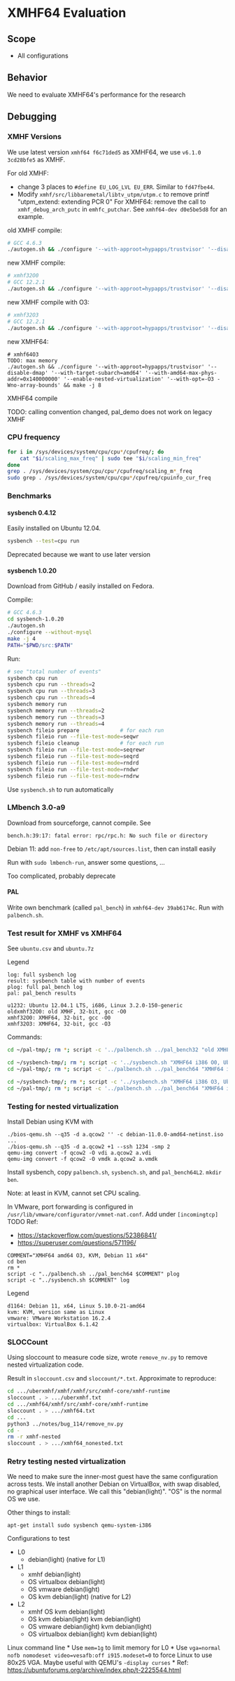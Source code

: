 # XMHF64 Evaluation

## Scope
* All configurations

## Behavior
We need to evaluate XMHF64's performance for the research

## Debugging

### XMHF Versions

We use latest version `xmhf64 f6c71ded5` as XMHF64, we use `v6.1.0 3cd28bfe5`
as XMHF.

For old XMHF:
* change 3 places to `#define EU_LOG_LVL EU_ERR`. Similar to `fd47fbe44`.
* Modify `xmhf/src/libbaremetal/libtv_utpm/utpm.c` to remove printf
  "utpm_extend: extending PCR 0"
For XMHF64: remove the call to `xmhf_debug_arch_putc` in `emhfc_putchar`. See
`xmhf64-dev d0e5be5d8` for an example.

old XMHF compile:
```sh
# GCC 4.6.3
./autogen.sh && ./configure '--with-approot=hypapps/trustvisor' '--disable-dmap' && make
```

new XMHF compile:
```sh
# xmhf32O0
# GCC 12.2.1
./autogen.sh && ./configure '--with-approot=hypapps/trustvisor' '--disable-dmap' '--with-target-subarch=i386' && make -j 8
```

new XMHF compile with O3:
```sh
# xmhf32O3
# GCC 12.2.1
./autogen.sh && ./configure '--with-approot=hypapps/trustvisor' '--disable-dmap' '--with-target-subarch=i386' '--with-opt=-O3 -Wno-array-bounds' && make -j 8
```

new XMHF64:
```
# xmhf64O3
TODO: max memory
./autogen.sh && ./configure '--with-approot=hypapps/trustvisor' '--disable-dmap' '--with-target-subarch=amd64' '--with-amd64-max-phys-addr=0x140000000' '--enable-nested-virtualization' '--with-opt=-O3 -Wno-array-bounds' && make -j 8
```

XMHF64 compile

TODO: calling convention changed, pal_demo does not work on legacy XMHF

### CPU frequency

```sh
for i in /sys/devices/system/cpu/cpu*/cpufreq/; do
	cat "$i/scaling_max_freq" | sudo tee "$i/scaling_min_freq"
done
grep . /sys/devices/system/cpu/cpu*/cpufreq/scaling_m*_freq
sudo grep . /sys/devices/system/cpu/cpu*/cpufreq/cpuinfo_cur_freq
```

### Benchmarks

#### sysbench 0.4.12

Easily installed on Ubuntu 12.04.

```sh
sysbench --test=cpu run
```

Deprecated because we want to use later version

#### sysbench 1.0.20

Download from GitHub / easily installed on Fedora.

Compile:
```sh
# GCC 4.6.3
cd sysbench-1.0.20
./autogen.sh
./configure --without-mysql
make -j 4
PATH="$PWD/src:$PATH"
```

Run:
```sh
# see "total number of events"
sysbench cpu run
sysbench cpu run --threads=2
sysbench cpu run --threads=3
sysbench cpu run --threads=4
sysbench memory run
sysbench memory run --threads=2
sysbench memory run --threads=3
sysbench memory run --threads=4
sysbench fileio prepare				# for each run
sysbench fileio run --file-test-mode=seqwr
sysbench fileio cleanup				# for each run
sysbench fileio run --file-test-mode=seqrewr
sysbench fileio run --file-test-mode=seqrd
sysbench fileio run --file-test-mode=rndrd
sysbench fileio run --file-test-mode=rndwr
sysbench fileio run --file-test-mode=rndrw
```

Use `sysbench.sh` to run automatically

### LMbench 3.0-a9

Download from sourceforge, cannot compile. See
```
bench.h:39:17: fatal error: rpc/rpc.h: No such file or directory
```

Debian 11: add `non-free` to `/etc/apt/sources.list`, then can install easily

Run with `sudo lmbench-run`, answer some questions, ...

Too complicated, probably deprecate

#### PAL
Write own benchmark (called `pal_bench`) in `xmhf64-dev 39ab6174c`. Run with
`palbench.sh`.

### Test result for XMHF vs XMHF64

See `ubuntu.csv` and `ubuntu.7z`

Legend
```
log: full sysbench log
result: sysbench table with number of events
plog: full pal_bench log
pal: pal_bench results

u1232: Ubuntu 12.04.1 LTS, i686, Linux 3.2.0-150-generic
oldxmhf32O0: old XMHF, 32-bit, gcc -O0
xmhf32O0: XMHF64, 32-bit, gcc -O0
xmhf32O3: XMHF64, 32-bit, gcc -O3
```

Commands:
```sh
cd ~/pal-tmp/; rm *; script -c '../palbench.sh ../pal_bench32 "old XMHF i386 O0, Ubuntu 12.04 x86"' plog

cd ~/sysbench-tmp/; rm *; script -c '../sysbench.sh "XMHF64 i386 O0, Ubuntu 12.04 x86"' log
cd ~/pal-tmp/; rm *; script -c '../palbench.sh ../pal_bench64 "XMHF64 i386 O0, Ubuntu 12.04 x86"' plog

cd ~/sysbench-tmp/; rm *; script -c '../sysbench.sh "XMHF64 i386 O3, Ubuntu 12.04 x86"' log
cd ~/pal-tmp/; rm *; script -c '../palbench.sh ../pal_bench64 "XMHF64 i386 O3, Ubuntu 12.04 x86"' plog
```

### Testing for nested virtualization

Install Debian using KVM with
```
./bios-qemu.sh --q35 -d a.qcow2 '' -c debian-11.0.0-amd64-netinst.iso
...
./bios-qemu.sh --q35 -d a.qcow2 +1 --ssh 1234 -smp 2
qemu-img convert -f qcow2 -O vdi a.qcow2 a.vdi
qemu-img convert -f qcow2 -O vmdk a.qcow2 a.vmdk
```

Install sysbench, copy `palbench.sh`, `sysbench.sh`, and `pal_bench64L2`.
`mkdir ben`.

Note: at least in KVM, cannot set CPU scaling.

In VMware, port forwarding is configured in
`/usr/lib/vmware/configurator/vmnet-nat.conf`. Add under `[incomingtcp]` TODO
Ref:
* <https://stackoverflow.com/questions/52386841/>
* <https://superuser.com/questions/571196/>

```
COMMENT="XMHF64 amd64 O3, KVM, Debian 11 x64"
cd ben
rm *
script -c "../palbench.sh ../pal_bench64 $COMMENT" plog
script -c "../sysbench.sh $COMMENT" log
```

Legend
```
d1164: Debian 11, x64, Linux 5.10.0-21-amd64
kvm: KVM, version same as Linux
vmware: VMware Workstation 16.2.4
virtualbox: VirtualBox 6.1.42
```

### SLOCCount

Using sloccount to measure code size, wrote `remove_nv.py` to remove nested
virtualization code.

Result in `sloccount.csv` and `sloccount/*.txt`. Approximate to reproduce:

```sh
cd .../uberxmhf/xmhf/xmhf/src/xmhf-core/xmhf-runtime
sloccount . > .../uberxmhf.txt
cd .../xmhf64/xmhf/src/xmhf-core/xmhf-runtime
sloccount . > .../xmhf64.txt
cd ...
python3 ../notes/bug_114/remove_nv.py
cd -
rm -r xmhf-nested
sloccount . > .../xmhf64_nonested.txt
```

### Retry testing nested virtualization

We need to make sure the inner-most guest have the same configuration across
tests. We install another Debian on VirtualBox, with swap disabled, no
graphical user interface. We call this "debian(light)". "OS" is the normal OS
we use.

Other things to install:
```
apt-get install sudo sysbench qemu-system-i386
```

Configurations to test

* L0
	* debian(light) (native for L1)
* L1
	* xmhf debian(light)
	* OS virtualbox debian(light)
	* OS vmware debian(light)
	* OS kvm debian(light) (native for L2)
* L2
	* xmhf OS kvm debian(light)
	* OS kvm debian(light) kvm debian(light)
	* OS vmware debian(light) kvm debian(light)
	* OS virtualbox debian(light) kvm debian(light)

Linux command line
	* Use `mem=1g` to limit memory for L0
	* Use `vga=normal nofb nomodeset video=vesafb:off i915.modeset=0` to force
	  Linux to use 80x25 VGA. Maybe useful with QEMU's `-display curses`
		* Ref: <https://ubuntuforums.org/archive/index.php/t-2225544.html>

